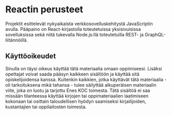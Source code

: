 # Reactin perusteet

Projektit esittelevät nykyaikaista verkkosovelluskehitystä JavaScriptin avulla. Pääpaino on React-kirjastolla toteutetuissa yksisivuisissa sovelluksissa sekä niitä tukevalla Node.js:llä toteutetuilla REST- ja GraphQL-liitännöillä.

## Käyttöoikeudet
Sinulla on täysi oikeus käyttää tätä materiaalia omaan oppimiseesi. Lisäksi opettajat voivat saada pääsyn kaikkeen sisältöön ja käyttää sitä opiskelijoidensa kanssa. Kuitenkin kaikkien, jotka käyttävät tätä materiaalia - oli tarkoituksena mikä tahansa - tulee säilyttää alkuperäisen materiaalin viite, joka on luotu ja tarjottu Enes KOC toimesta. Tätä sisältöä ei saa missään tilanteessa käyttää kirjojen tai oppimateriaalien laatimiseen kokonaan tai osittain taloudellisen hyödyn saamiseksi kirjailijoiden, kustantajien tai oppilaitosten toimesta.